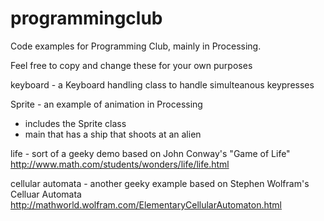 programmingclub
===============

Code examples for Programming Club, mainly in Processing.

Feel free to copy and change these for your own purposes

keyboard - a Keyboard handling class to handle simulteanous keypresses

Sprite - an example of animation in Processing
- includes the Sprite class
- main that has a ship that shoots at an alien



life - sort of a geeky demo based on John Conway's "Game of Life"
  http://www.math.com/students/wonders/life/life.html

cellular automata - another geeky example based on Stephen Wolfram's Celluar Automata
  http://mathworld.wolfram.com/ElementaryCellularAutomaton.html
